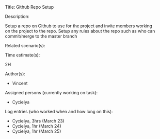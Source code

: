 Title: Github Repo Setup

Description:

  Setup a repo on Github to use for the project and invite members
  working on the project to the repo. Setup any rules about the repo
  such as who can commit/merge to the master branch
  
Related scenario(s):


  
Time estimate(s):

  2H

Author(s):

  - Vincent

Assigned persons (currently working on task):

  - Cycielya



Log entries (who worked when and how long on this):

  - Cycielya, 3hrs (March 23)
  - Cycielya, 1hr (March 24)
  - Cycielya, 1hr (March 25)



